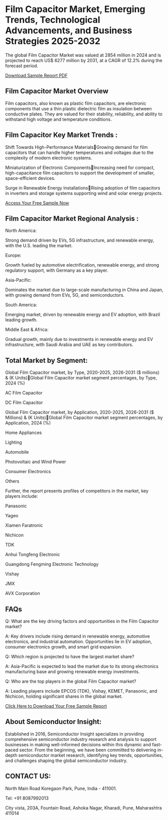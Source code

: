 <h1>Film Capacitor Market, Emerging Trends, Technological Advancements, and Business Strategies 2025-2032</h1>

The global Film Capacitor Market was valued at 2854 million in 2024 and is projected to reach US$ 6277 million by 2031, at a CAGR of 12.2% during the forecast period.

[Download Sample Report PDF ](https://semiconductorinsight.com/download-sample-report/?product_id=90926)

<h2>Film Capacitor Market Overview</h2>

Film capacitors, also known as plastic film capacitors, are electronic components that use a thin plastic dielectric film as insulation between conductive plates. They are valued for their stability, reliability, and ability to withstand high voltage and temperature conditions.

<h2>Film Capacitor Key Market Trends  :</h2>

Shift Towards High-Performance MaterialsGrowing demand for film capacitors that can handle higher temperatures and voltages due to the complexity of modern electronic systems.

Miniaturization of Electronic ComponentsIncreasing need for compact, high-capacitance film capacitors to support the development of smaller, space-efficient devices.

Surge in Renewable Energy InstallationsRising adoption of film capacitors in inverters and storage systems supporting wind and solar energy projects.

[Access Your Free Sample Now](https://semiconductorinsight.com/report/film-capacitor-market/)

<h2>Film Capacitor Market Regional Analysis :</h2>

North America:

Strong demand driven by EVs, 5G infrastructure, and renewable energy, with the U.S. leading the market.

Europe:

Growth fueled by automotive electrification, renewable energy, and strong regulatory support, with Germany as a key player.

Asia-Pacific:

Dominates the market due to large-scale manufacturing in China and Japan, with growing demand from EVs, 5G, and semiconductors.

South America:

Emerging market, driven by renewable energy and EV adoption, with Brazil leading growth.

Middle East & Africa:

Gradual growth, mainly due to investments in renewable energy and EV infrastructure, with Saudi Arabia and UAE as key contributors.

<h2>Total Market by Segment:</h2>

Global Film Capacitor market, by Type, 2020-2025, 2026-2031 ($ millions) & (K Units)Global Film Capacitor market segment percentages, by Type, 2024 (%)

AC Film Capacitor

DC Film Capacitor

Global Film Capacitor market, by Application, 2020-2025, 2026-2031 ($ Millions) & (K Units)Global Film Capacitor market segment percentages, by Application, 2024 (%)

Home Appliances

Lighting

Automobile

Photovoltaic and Wind Power

Consumer Electronics

Others

Further, the report presents profiles of competitors in the market, key players include:

Panasonic

Yageo

Xiamen Faratronic

Nichicon

TDK

Anhui Tongfeng Electronic

Guangdong Fengming Electronic Technology

Vishay

JMX

AVX Corporation

<h2>FAQs</h2>

Q: What are the key driving factors and opportunities in the Film Capacitor market?

A: Key drivers include rising demand in renewable energy, automotive electronics, and industrial automation. Opportunities lie in EV adoption, consumer electronics growth, and smart grid expansion.

Q: Which region is projected to have the largest market share?

A: Asia-Pacific is expected to lead the market due to its strong electronics manufacturing base and growing renewable energy investments.

Q: Who are the top players in the global Film Capacitor market?

A: Leading players include EPCOS (TDK), Vishay, KEMET, Panasonic, and Nichicon, holding significant shares in the global market.

[Click Here to Download Your Free Sample Report 	](https://semiconductorinsight.com/download-sample-report/?product_id=90926)

<h2>About Semiconductor Insight:</h2>

Established in 2016, Semiconductor Insight specializes in providing comprehensive semiconductor industry research and analysis to support businesses in making well-informed decisions within this dynamic and fast-paced sector. From the beginning, we have been committed to delivering in-depth semiconductor market research, identifying key trends, opportunities, and challenges shaping the global semiconductor industry.

<h2>CONTACT US:</h2>

North Main Road Koregaon Park, Pune, India - 411001.

Tel: +91 8087992013

City vista, 203A, Fountain Road, Ashoka Nagar, Kharadi, Pune, Maharashtra 411014
